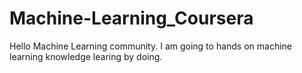 # Machine-Learning_Coursera
Hello Machine Learning community. I am going to hands on machine learning knowledge learing by doing. 

